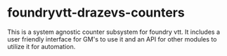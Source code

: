 # foundryvtt-drazevs-counters
This is a system agnostic counter subsystem for foundry vtt. It includes a user friendly interface for GM's to use it and an API for other modules to utilize it for automation.
